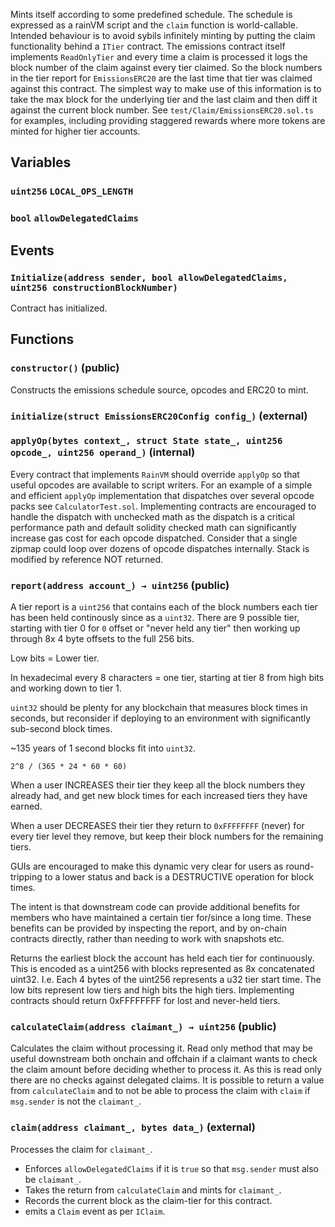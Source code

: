 Mints itself according to some predefined schedule. The schedule is
expressed as a rainVM script and the `claim` function is world-callable.
Intended behaviour is to avoid sybils infinitely minting by putting the
claim functionality behind a `ITier` contract. The emissions contract
itself implements `ReadOnlyTier` and every time a claim is processed it
logs the block number of the claim against every tier claimed. So the block
numbers in the tier report for `EmissionsERC20` are the last time that tier
was claimed against this contract. The simplest way to make use of this
information is to take the max block for the underlying tier and the last
claim and then diff it against the current block number.
See `test/Claim/EmissionsERC20.sol.ts` for examples, including providing
staggered rewards where more tokens are minted for higher tier accounts.


## Variables
### `uint256` `LOCAL_OPS_LENGTH`

### `bool` `allowDelegatedClaims`


## Events
### `Initialize(address sender, bool allowDelegatedClaims, uint256 constructionBlockNumber)`

Contract has initialized.





## Functions
### `constructor()` (public)

Constructs the emissions schedule source, opcodes and ERC20 to mint.



### `initialize(struct EmissionsERC20Config config_)` (external)





### `applyOp(bytes context_, struct State state_, uint256 opcode_, uint256 operand_)` (internal)

Every contract that implements `RainVM` should override `applyOp` so
that useful opcodes are available to script writers.
For an example of a simple and efficient `applyOp` implementation that
dispatches over several opcode packs see `CalculatorTest.sol`.
Implementing contracts are encouraged to handle the dispatch with
unchecked math as the dispatch is a critical performance path and
default solidity checked math can significantly increase gas cost for
each opcode dispatched. Consider that a single zipmap could loop over
dozens of opcode dispatches internally.
Stack is modified by reference NOT returned.




### `report(address account_) → uint256` (public)

A tier report is a `uint256` that contains each of the block
numbers each tier has been held continously since as a `uint32`.
There are 9 possible tier, starting with tier 0 for `0` offset or
"never held any tier" then working up through 8x 4 byte offsets to the
full 256 bits.

Low bits = Lower tier.

In hexadecimal every 8 characters = one tier, starting at tier 8
from high bits and working down to tier 1.

`uint32` should be plenty for any blockchain that measures block times
in seconds, but reconsider if deploying to an environment with
significantly sub-second block times.

~135 years of 1 second blocks fit into `uint32`.

`2^8 / (365 * 24 * 60 * 60)`

When a user INCREASES their tier they keep all the block numbers they
already had, and get new block times for each increased tiers they have
earned.

When a user DECREASES their tier they return to `0xFFFFFFFF` (never)
for every tier level they remove, but keep their block numbers for the
remaining tiers.

GUIs are encouraged to make this dynamic very clear for users as
round-tripping to a lower status and back is a DESTRUCTIVE operation
for block times.

The intent is that downstream code can provide additional benefits for
members who have maintained a certain tier for/since a long time.
These benefits can be provided by inspecting the report, and by
on-chain contracts directly,
rather than needing to work with snapshots etc.


Returns the earliest block the account has held each tier for
continuously.
This is encoded as a uint256 with blocks represented as 8x
concatenated uint32.
I.e. Each 4 bytes of the uint256 represents a u32 tier start time.
The low bits represent low tiers and high bits the high tiers.
Implementing contracts should return 0xFFFFFFFF for lost and
never-held tiers.



### `calculateClaim(address claimant_) → uint256` (public)

Calculates the claim without processing it.
Read only method that may be useful downstream both onchain and
offchain if a claimant wants to check the claim amount before deciding
whether to process it.
As this is read only there are no checks against delegated claims. It
is possible to return a value from `calculateClaim` and to not be able
to process the claim with `claim` if `msg.sender` is not the
`claimant_`.




### `claim(address claimant_, bytes data_)` (external)

Processes the claim for `claimant_`.
- Enforces `allowDelegatedClaims` if it is `true` so that `msg.sender`
must also be `claimant_`.
- Takes the return from `calculateClaim` and mints for `claimant_`.
- Records the current block as the claim-tier for this contract.
- emits a `Claim` event as per `IClaim`.




